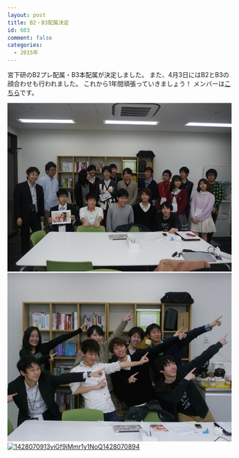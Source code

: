 ```yaml
---
layout: post
title: B2・B3配属決定
id: 603
comment: false
categories:
  - 2015年
---
```


宮下研のB2プレ配属・B3本配属が決定しました。
また、4月3日にはB2とB3の顔合わせも行われました。
これから1年間頑張っていきましょう！
メンバーは[こちら](http://miyashita.com/?page_id=312)です。

[![1428069430u46fOHS9ck4mFtz1428069426](/wp-content/uploads/2015/04/1428069430u46fOHS9ck4mFtz1428069426.gif)](/wp-content/uploads/2015/04/1428069430u46fOHS9ck4mFtz1428069426.gif)[![1428069816KZmFBmEjTkpMOeu1428069808](/wp-content/uploads/2015/04/1428069816KZmFBmEjTkpMOeu1428069808.gif)](/wp-content/uploads/2015/04/1428069816KZmFBmEjTkpMOeu1428069808.gif)[![1428070913viGf9jMmr1y1NoQ1428070894](/wp-content/uploads/2015/04/1428070913viGf9jMmr1y1NoQ1428070894.gif)](/wp-content/uploads/2015/04/1428070913viGf9jMmr1y1NoQ1428070894.gif)
